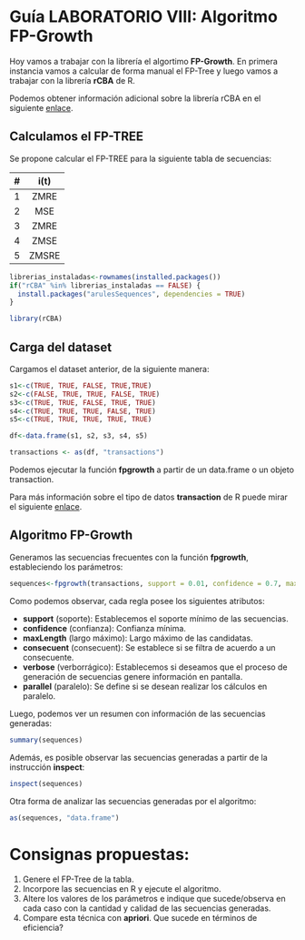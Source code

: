 # Guía LABORATORIO VIII: Algoritmo FP-Growth

Hoy vamos a trabajar con la librería el algortimo __FP-Growth__. En primera instancia vamos a calcular de forma manual el FP-Tree y luego vamos a trabajar con la librería __rCBA__ de R.

Podemos obtener información adicional sobre la librería rCBA en el siguiente [enlace](https://cran.r-project.org/web/packages/rCBA/rCBA.pdf).

## Calculamos el FP-TREE 

Se propone calcular el FP-TREE para la siguiente tabla de secuencias:

|  #  | i(t)  |
| :-: | :---: |
|  1  | ZMRE  |
|  2  | MSE   |
|  3  | ZMRE  |
|  4  | ZMSE  |
|  5  | ZMSRE |

```r
librerias_instaladas<-rownames(installed.packages())
if("rCBA" %in% librerias_instaladas == FALSE) {
  install.packages("arulesSequences", dependencies = TRUE)
}

library(rCBA)
```

## Carga del dataset
Cargamos el dataset anterior, de la siguiente manera:
```r
s1<-c(TRUE, TRUE, FALSE, TRUE,TRUE)
s2<-c(FALSE, TRUE, TRUE, FALSE, TRUE)
s3<-c(TRUE, TRUE, FALSE, TRUE, TRUE)
s4<-c(TRUE, TRUE, TRUE, FALSE, TRUE)
s5<-c(TRUE, TRUE, TRUE, TRUE, TRUE)

df<-data.frame(s1, s2, s3, s4, s5)

transactions <- as(df, "transactions")

```

Podemos ejecutar la función __fpgrowth__ a partir de un data.frame o un objeto transaction.

Para más información sobre el tipo de datos __transaction__ de R puede mirar el siguiente [enlace](https://www.rdocumentation.org/packages/arules/versions/1.6-1/topics/transactions-class).

## Algoritmo FP-Growth

Generamos las secuencias frecuentes con la función __fpgrowth__, estableciendo los parámetros:

```R
sequences<-fpgrowth(transactions, support = 0.01, confidence = 0.7, maxLength = 3, consequent = NULL, verbose = TRUE, parallel = TRUE)
```
Como podemos observar, cada regla posee los siguientes atributos:
- __support__ (soporte): Establecemos el soporte mínimo de las secuencias.
- __confidence__ (confianza): Confianza mínima.
- __maxLength__ (largo máximo): Largo máximo de las candidatas.
- __consecuent__ (consecuent): Se establece si se filtra de acuerdo a un consecuente.
- __verbose__ (verborrágico): Establecemos si deseamos que el proceso de generación de secuencias genere información en pantalla.
- __parallel__ (paralelo): Se define si se desean realizar los cálculos en paralelo.

Luego, podemos ver un resumen con información de las secuencias generadas:

```R
summary(sequences)
```

Además, es posible observar las secuencias generadas a partir de la instrucción __inspect__:

```R
inspect(sequences)
```

Otra forma de analizar las secuencias generadas por el algoritmo:

```R
as(sequences, "data.frame")
```

# Consignas propuestas:
1. Genere el FP-Tree de la tabla.
2. Incorpore las secuencias en R y ejecute el algoritmo.
3. Altere los valores de los parámetros e indique que sucede/observa en cada caso con la cantidad y calidad de las secuencias generadas.
4. Compare esta técnica con __apriori__. Que sucede en términos de eficiencia?
